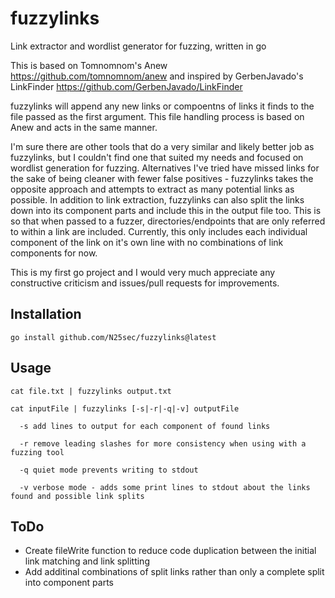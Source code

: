 # fuzzylinks
Link extractor and wordlist generator for fuzzing, written in go

This is based on Tomnomnom's Anew https://github.com/tomnomnom/anew and inspired by GerbenJavado's LinkFinder https://github.com/GerbenJavado/LinkFinder

fuzzylinks will append any new links or compoentns of links it finds to the file passed as the first argument. This file handling process is based on Anew and acts in the same manner. 

I'm sure there are other tools that do a very similar and likely better job as fuzzylinks, but I couldn't find one that suited my needs and focused on wordlist generation for fuzzing. Alternatives I've tried have missed links for the sake of being cleaner with fewer false positives - fuzzylinks takes the opposite approach and attempts to extract as many potential links as possible.
In addition to link extraction, fuzzylinks can also split the links down into its component parts and include this in the output file too. This is so that when passed to a fuzzer, directories/endpoints that are only referred to within a link are included. Currently, this only includes each individual component of the link on it's own line with no combinations of link components for now.

This is my first go project and I would very much appreciate any constructive criticism and issues/pull requests for improvements.


## Installation
`go install github.com/N25sec/fuzzylinks@latest`

## Usage
`cat file.txt | fuzzylinks output.txt`
```
cat inputFile | fuzzylinks [-s|-r|-q|-v] outputFile

  -s add lines to output for each component of found links
  
  -r remove leading slashes for more consistency when using with a fuzzing tool

  -q quiet mode prevents writing to stdout

  -v verbose mode - adds some print lines to stdout about the links found and possible link splits
```

## ToDo
- Create fileWrite function to reduce code duplication between the initial link matching and link splitting
- Add additinal combinations of split links rather than only a complete split into component parts
